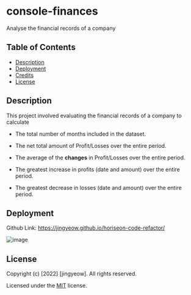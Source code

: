 # console-finances
Analyse the financial records of a company

## Table of Contents
* [Description](#description)
* [Deployment](#deployment)
* [Credits](#credits)
* [License](#license)

## Description

This project involved evaluating the financial records of a company to calculate  

* The total number of months included in the dataset.

* The net total amount of Profit/Losses over the entire period.

* The average of the **changes** in Profit/Losses over the entire period.

* The greatest increase in profits (date and amount) over the entire period.

* The greatest decrease in losses (date and amount) over the entire period.

## Deployment

Github Link: https://jingyeow.github.io/horiseon-code-refactor/

![image](./assets/images/horiseon-screenshot-final.png)


## License

Copyright (c) [2022] [jingyeow]. All rights reserved.

Licensed under the [MIT](https://choosealicense.com/licenses/mit/) license.
